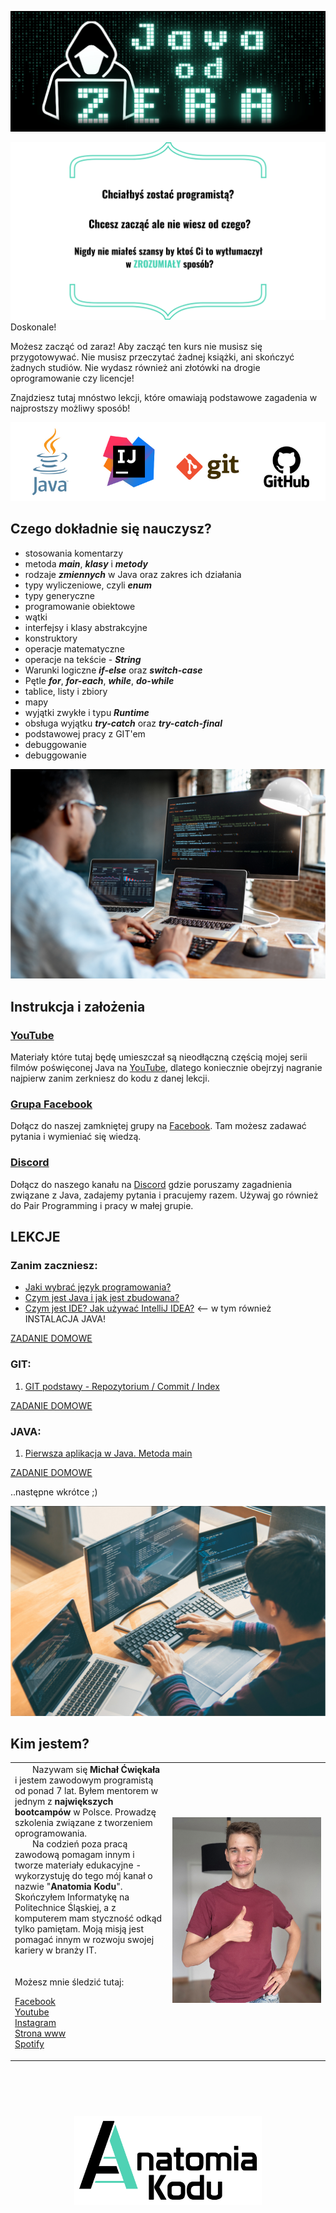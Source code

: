 <p align="center">
    <img src="docs/images/logo-jo0.png" width="800">
</p>

![opis](docs/images/java-repo-opis.png)
Doskonale! 

Możesz zacząć od zaraz! Aby zacząć ten kurs nie musisz się przygotowywać. Nie musisz przeczytać żadnej książki, ani skończyć żadnych studiów. Nie wydasz również ani złotówki na drogie oprogramowanie czy licencje! 

Znajdziesz tutaj mnóstwo lekcji, które omawiają podstawowe zagadenia w najprostszy możliwy sposób!    

![logo](docs/images/stack4.png)

## Czego dokładnie się nauczysz?
* stosowania komentarzy
* metoda ***main***, ***klasy*** i ***metody***
* rodzaje ***zmiennych*** w Java oraz zakres ich działania
* typy wyliczeniowe, czyli ***enum***
* typy generyczne
* programowanie obiektowe
* wątki
* interfejsy i klasy abstrakcyjne
* konstruktory
* operacje matematyczne
* operacje na tekście - ***String***
* Warunki logiczne ***if-else*** oraz ***switch-case***
* Pętle ***for***, ***for-each***, ***while***, ***do-while***
* tablice, listy i zbiory
* mapy
* wyjątki zwykłe i typu ***Runtime***
* obsługa wyjątku ***try-catch*** oraz ***try-catch-final***
* podstawowej pracy z GIT'em
* debuggowanie
* debuggowanie

![zdjecie](docs/images/photo1.png)

## Instrukcja i założenia
### [YouTube](https://www.youtube.com/c/AnatomiaKodu)
Materiały które tutaj będę umieszczał są nieodłączną częścią mojej serii filmów poświęconej Java na [YouTube](https://www.youtube.com/c/AnatomiaKodu), dlatego koniecznie obejrzyj nagranie najpierw zanim zerkniesz do kodu z danej lekcji.

### [Grupa Facebook]((https://www.facebook.com/groups/jak.zostac.programista.2))
Dołącz do naszej zamkniętej grupy na [Facebook](https://www.facebook.com/groups/jak.zostac.programista.2). Tam możesz zadawać pytania i wymieniać się wiedzą.

### [Discord](https://discord.gg/5BRYXqKr)
Dołącz do naszego kanału na [Discord](https://discord.gg/5BRYXqKr) gdzie poruszamy zagadnienia związane z Java, zadajemy pytania i pracujemy razem. Używaj go również do Pair Programming i pracy w małej grupie.

## LEKCJE
### Zanim zaczniesz:
- [Jaki wybrać język programowania?](https://www.youtube.com/watch?v=NvMyhQPUrbo&t=2s&ab_channel=AnatomiaKodu)
- [Czym jest Java i jak jest zbudowana?](https://www.youtube.com/watch?v=bfB4H61K2Lk&t=2s&ab_channel=AnatomiaKodu)
- [Czym jest IDE? Jak używać IntelliJ IDEA?](https://www.youtube.com/watch?v=cqtN7eLD5yU&t=234s&ab_channel=AnatomiaKodu) <-- w tym również INSTALACJA JAVA!

[ZADANIE DOMOWE](docs/zadanie/lekcja-ide.md)

### GIT:
1. [GIT podstawy - Repozytorium / Commit / Index](https://youtu.be/M5dx1Lc7I-I)

[ZADANIE DOMOWE](docs/zadanie/lekcja-git.md)


### JAVA:
1. [Pierwsza aplikacja w Java. Metoda main](https://youtu.be/5urFjZd2_9E)

[ZADANIE DOMOWE](docs/zadanie/lekcja1.md)

..następne wkrótce ;)

![zdjecie](docs/images/photo2.png)

## Kim jestem?
<table border="0">
  <tr>
    <td width="50%" valign="top">
&emsp;&emsp;Nazywam się <b>Michał Ćwiękała</b> i jestem zawodowym programistą od ponad 7 lat. Byłem mentorem w jednym z <b>największych bootcampów</b> w Polsce. Prowadzę szkolenia związane z tworzeniem oprogramowania. <br/>
&emsp;&emsp;Na codzień poza pracą zawodową pomagam innym i tworze materiały edukacyjne - wykorzystuję do tego mój kanał o nazwie "<b>Anatomia Kodu</b>". Skończyłem Informatykę na Politechnice Śląskiej, a z komputerem mam styczność odkąd tylko pamiętam. Moją misją jest pomagać innym w rozwoju swojej kariery w branży IT.
<br/><br/><br/>
Możesz mnie śledzić tutaj:

[Facebook](https://www.facebook.com/AnatomiaKodu)  
[Youtube](https://www.youtube.com/c/AnatomiaKodu)  
[Instagram](https://www.instagram.com/anatomiakodu/)  
[Strona www](https://anatomiakodu.pl/)  
[Spotify](https://open.spotify.com/show/3aXS6JAvx91eApuUZ9O7XA)
</td>
    <td><img src="./docs/images/MichalCwiekala.png"/></td>
  </tr>
</table>

<div style="padding: 30px; width: 800px"></div>
<p align="center">
    <img src="docs/images/logo-ak.png" width="300">
</p>